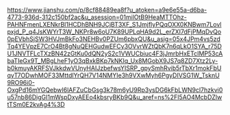 https://www.jianshu.com/p/8cf88489ea8f?u_atoken=a9e6e55a-d6ba-4773-936d-312c150bf2ac&u_asession=01milOtB9HeaMTTOhz-PAHNFmenLXENkrBl1HCDhBNH9JCjBT3XF_S1JmjflyPQqOXX0KNBwm7Lovlpxjd_P_q4JsKWYrT3W_NKPr8w6oU7K89UPLqHA9d2L_erZXI7dFjPMqDvQo0pEVbhSjSW3HVJmBkFo3NEHBv0PZUm6pbxQU&u_asig=05x4JPm4vs5zdTq4YEVpzE7CrO4Bt8gNuQEHGudwEFCy3OVvrWZtQbK7n6qLkO1SYA_r75DU1JNVTFLcTXzBN42zGtKu0dQN2yS2c1VWUCbiuc4F3jJmrbHxETcIMP53cAbaTIeGx9T_MBgLheF1yO3qBxkBKp7kNKIq_Ux8MGobX9JS7q8ZD7Xtz2Ly-b0kmuyAKRFSVJkkdwVUnyHAIJzbefwsYISRP_gpySmhRvib5rTbXr1mokFbUqyT7ODwhMOF33MttdlYrQH7V14NMYIe3h9VXwMyh6PgyDIVSG1W_TsknU9RO96i0-OxgPd16mYGQebwI6lAFZuCbGsg3k78m6yU9Rp3ysDG6kFbLWN9cl7hzkvi0u57nb86DigGI1mWspDxyAEEo4kbsryBKb9Q&u_aref=ns%2FI5AO4McbDZlwtTSm0E2kvAg4%3D